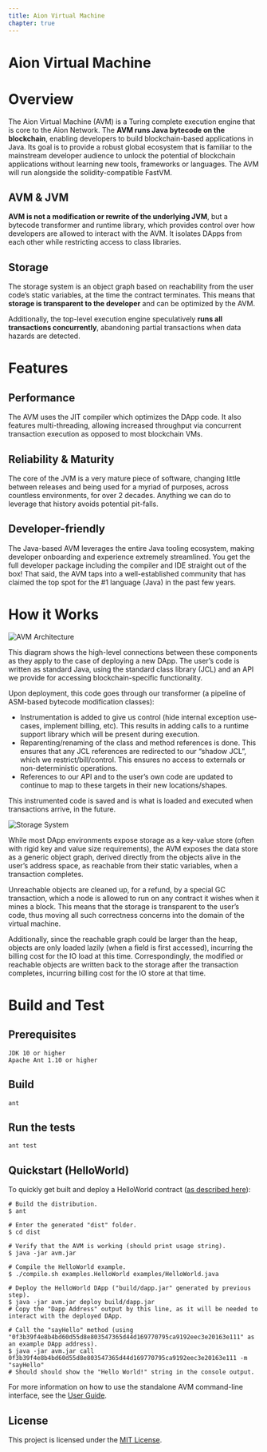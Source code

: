 ```yaml
---
title: Aion Virtual Machine
chapter: true
---
```


# Aion Virtual Machine

# Overview

The Aion Virtual Machine (AVM) is a Turing complete execution engine that is core to the Aion Network. The **AVM runs Java bytecode on the blockchain**, enabling developers to build blockchain-based applications in Java. Its goal is to provide a robust global ecosystem that is familiar to the mainstream developer audience to unlock the potential of blockchain applications without learning new tools, frameworks or languages. The AVM will run alongside the solidity-compatible FastVM.

## AVM & JVM

**AVM is not a modification or rewrite of the underlying JVM**, but a bytecode transformer and runtime library, which provides control over how developers are allowed to interact with the AVM. It isolates DApps from each other while restricting access to class libraries.

## Storage

The storage system is an object graph based on reachability from the user code’s static variables, at the time the contract terminates.  This means that **storage is transparent to the developer** and can be optimized by the AVM.

Additionally, the top-level execution engine speculatively **runs all transactions concurrently**, abandoning partial transactions when data hazards are detected.


# Features

## Performance

The AVM uses the JIT compiler which optimizes the DApp code. It also features multi-threading, allowing increased throughput via concurrent transaction execution as opposed to most blockchain VMs.

## Reliability & Maturity

The core of the JVM is a very mature piece of software, changing little between releases and being used for a myriad of purposes, across countless environments, for over 2 decades. Anything we can do to leverage that history avoids potential pit-falls.

## Developer-friendly

The Java-based AVM leverages the entire Java tooling ecosystem, making developer onboarding and experience extremely streamlined. You get the full developer package including the compiler and IDE straight out of the box! That said, the AVM taps into a well-established community that has claimed the top spot for the #1 language (Java) in the past few years.


# How it Works

![AVM Architecture](https://aion.network/media/AVM-How-it-Works.png)

This diagram shows the high-level connections between these components as they apply to the case of deploying a new DApp. The user’s code is written as standard Java, using the standard class library (JCL) and an API we provide for accessing blockchain-specific functionality.

Upon deployment, this code goes through our transformer (a pipeline of ASM-based bytecode modification classes):

* Instrumentation is added to give us control (hide internal exception use-cases, implement billing, etc).  This results in adding calls to a runtime support library which will be present during execution.
* Reparenting/renaming of the class and method references is done.  This ensures that any JCL references are redirected to our “shadow JCL”, which we restrict/bill/control.  This ensures no access to externals or non-deterministic operations.
* References to our API and to the user’s own code are updated to continue to map to these targets in their new locations/shapes.

This instrumented code is saved and is what is loaded and executed when transactions arrive, in the future.

![Storage System](https://aion.network/media/AVM-Storage-System.png)

While most DApp environments expose storage as a key-value store (often with rigid key and value size requirements), the AVM exposes the data store as a generic object graph, derived directly from the objects alive in the user’s address space, as reachable from their static variables, when a transaction completes.

Unreachable objects are cleaned up, for a refund, by a special GC transaction, which a node is allowed to run on any contract it wishes when it mines a block. This means that the storage is transparent to the user’s code, thus moving all such correctness concerns into the domain of the virtual machine.

Additionally, since the reachable graph could be larger than the heap, objects are only loaded lazily (when a field is first accessed), incurring the billing cost for the IO load at this time.  Correspondingly, the modified or reachable objects are written back to the storage after the transaction completes, incurring billing cost for the IO store at that time.

# Build and Test

## Prerequisites

```
JDK 10 or higher
Apache Ant 1.10 or higher
```


## Build

```
ant
```


## Run the tests
```
ant test
```


## Quickstart (HelloWorld)

To quickly get built and deploy a HelloWorld contract ([as described here](https://blog.aion.network/hello-world-from-the-aion-virtual-machine-25038ac62f17)):

```
# Build the distribution.
$ ant

# Enter the generated "dist" folder.
$ cd dist

# Verify that the AVM is working (should print usage string).
$ java -jar avm.jar

# Compile the HelloWorld example.
$ ./compile.sh examples.HelloWorld examples/HelloWorld.java

# Deploy the HelloWorld DApp ("build/dapp.jar" generated by previous step).
$ java -jar avm.jar deploy build/dapp.jar
# Copy the "Dapp Address" output by this line, as it will be needed to interact with the deployed DApp.

# Call the "sayHello" method (using "0f3b39f4e8b4bd60d55d8e803547365d44d169770795ca9192eec3e20163e111" as an example DApp address).
$ java -jar avm.jar call 0f3b39f4e8b4bd60d55d8e803547365d44d169770795ca9192eec3e20163e111 -m "sayHello"
# Should should show the "Hello World!" string in the console output.
```

For more information on how to use the standalone AVM command-line interface, see the [User Guide](docs/USER_GUIDE.md).


## License

This project is licensed under the [MIT License](./LICENSE.txt).
